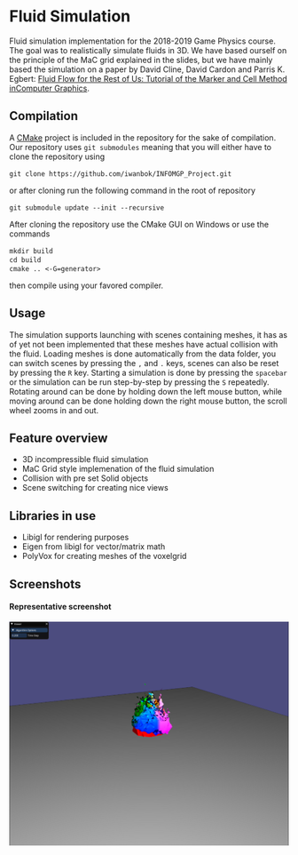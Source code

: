 # Fluid Simulation

Fluid simulation implementation for the 2018-2019 Game Physics course. The goal was to realistically simulate fluids in 3D. We have based ourself on the principle of the MaC grid explained in the slides, but we have mainly based the simulation on a paper by David Cline, David Cardon and Parris K. Egbert: [Fluid Flow for the Rest of Us: Tutorial of the Marker and Cell Method inComputer Graphics](https://pdfs.semanticscholar.org/9d47/1060d6c48308abcc98dbed850a39dbfea683.pdf).

## Compilation

A [CMake](https://cmake.org) project is included in the repository for the sake of compilation. Our repository uses `git submodules` meaning that you will either have to clone the repository using 
```
git clone https://github.com/iwanbok/INFOMGP_Project.git
``` 
or after cloning run the following command in the root of repository 
```
git submodule update --init --recursive
```

After cloning the repository use the CMake GUI on Windows or use the commands
```
mkdir build
cd build
cmake .. <-G=generator>
```
then compile using your favored compiler.

## Usage

The simulation supports launching with scenes containing meshes, it has as of yet not been implemented that these meshes have actual collision with the fluid. Loading meshes is done automatically from the data folder, you can switch scenes by pressing the `,` and `.` keys, scenes can also be reset by pressing the `R` key. Starting a simulation is done by pressing the `spacebar` or the simulation can be run step-by-step by pressing the `S` repeatedly. Rotating around can be done by holding down the left mouse button, while moving around can be done holding down the right mouse button, the scroll wheel zooms in and out.

## Feature overview

+ 3D incompressible fluid simulation
+ MaC Grid style implemenation of the fluid simulation
+ Collision with pre set Solid objects
+ Scene switching for creating nice views

## Libraries in use

+ Libigl for rendering purposes
+ Eigen from libigl for vector/matrix math
+ PolyVox for creating meshes of the voxelgrid

## Screenshots
#### Representative screenshot
![Representative screenshot](screenshots/representativescreenshot.png "Representative screenshot")